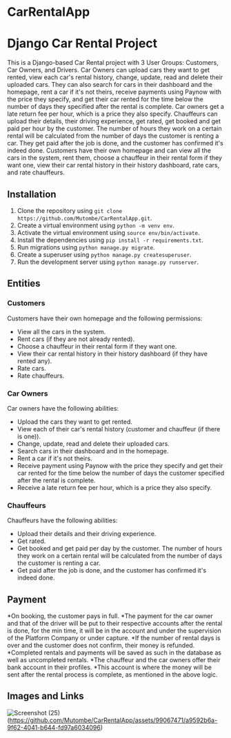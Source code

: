 # CarRentalApp
# Django Car Rental Project

This is a Django-based Car Rental project with 3 User Groups: Customers, Car Owners, and Drivers. Car Owners can upload cars they want to get rented, view each car's rental history, change, update, read and delete their uploaded cars. They can also search for cars in their dashboard and the homepage, rent a car if it's not theirs, receive payments using Paynow with the price they specify, and get their car rented for the time below the number of days they specified after the rental is complete. Car owners get a late return fee per hour, which is a price they also specify. Chauffeurs can upload their details, their driving experience, get rated, get booked and get paid per hour by the customer. The number of hours they work on a certain rental will be calculated from the number of days the customer is renting a car. They get paid after the job is done, and the customer has confirmed it's indeed done. Customers have their own homepage and can view all the cars in the system, rent them, choose a chauffeur in their rental form if they want one, view their car rental history in their history dashboard, rate cars, and rate chauffeurs.

## Installation

1. Clone the repository using `git clone https://github.com/Mutombe/CarRentalApp.git`.
2. Create a virtual environment using `python -m venv env`.
3. Activate the virtual environment using `source env/bin/activate`.
4. Install the dependencies using `pip install -r requirements.txt`.
5. Run migrations using `python manage.py migrate`.
6. Create a superuser using `python manage.py createsuperuser`.
7. Run the development server using `python manage.py runserver`.

## Entities

### Customers
Customers have their own homepage and the following permissions:
* View all the cars in the system.
* Rent cars (if they are not already rented).
* Choose a chauffeur in their rental form if they want one.
* View their car rental history in their history dashboard (if they have rented any).
* Rate cars.
* Rate chauffeurs.

### Car Owners
Car owners have the following abilities:
* Upload the cars they want to get rented.
* View each of their car's rental history (customer and chauffeur (if there is one)).
* Change, update, read and delete their uploaded cars.
* Search cars in their dashboard and in the homepage.
* Rent a car if it's not theirs.
* Receive payment using Paynow with the price they specify and get their car rented for the time below the number of days the customer specified after the rental is complete.
* Receive a late return fee per hour, which is a price they also specify.

### Chauffeurs
Chauffeurs have the following abilities:
* Upload their details and their driving experience.
* Get rated.
* Get booked and get paid per day by the customer. The number of hours they work on a certain rental will be calculated from the number of days the customer is renting a car.
* Get paid after the job is done, and the customer has confirmed it's indeed done.

## Payment
*On booking, the customer pays in full. 
*The payment for the car owner and that of the driver will be put to their respective accounts after the rental is done, for the min time, it will be in the account and under the supervision of the Platform Company or under capture. 
*If the number of rental days is over and the customer does not confirm, their money is refunded. 
*Completed rentals and payments will be saved as such in the database as well as uncompleted rentals. 
*The chauffeur and the car owners offer their bank account in their profiles. 
*This account is where the money will be sent after the rental process is complete, as mentioned in the above logic.

## Images and Links
![Screenshot (25)](https://github.com/Mutombe/CarRentalApp/assets/99067471/d647dcb5-51e7-440b-a9e1-214bfae685e6)
(https://github.com/Mutombe/CarRentalApp/assets/99067471/a9592b6a-9f62-4041-b644-fd97a6034096)




